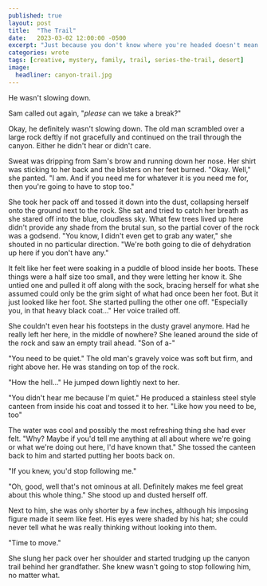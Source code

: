 ```yaml
---
published: true
layout: post
title:  "The Trail"
date:   2023-03-02 12:00:00 -0500
excerpt: "Just because you don't know where you're headed doesn't mean it won't be an interesting journey."
categories: wrote
tags: [creative, mystery, family, trail, series-the-trail, desert]
image:
  headliner: canyon-trail.jpg
---
```

He wasn't slowing down. 

Sam called out again, "*please* can we take a break?"

Okay, he definitely wasn't slowing down. The old man scrambled over a large rock deftly if not gracefully and continued on the trail through the canyon. Either he didn't hear or didn't care. 

Sweat was dripping from Sam's brow and running down her nose. Her shirt was sticking to her back and the blisters on her feet burned. "Okay. Well," she panted. "I am. And if you need me for whatever it is you need me for, then you're going to have to stop too."

She took her pack off and tossed it down into the dust, collapsing herself onto the ground next to the rock. She sat and tried to catch her breath as she stared off into the blue, cloudless sky. What few trees lived up here didn't provide any shade from the brutal sun, so the partial cover of the rock was a godsend. "You know, I didn't even get to grab any water," she shouted in no particular direction. "We're both going to die of dehydration up here if you don't have any."

It felt like her feet were soaking in a puddle of blood inside her boots. These things were a half size too small, and they were letting her know it. She untied one and pulled it off along with the sock, bracing herself for what she assumed could only be the grim sight of what had once been her foot. But it just looked like her foot. She started pulling the other one off. "Especially you, in that heavy black coat..." Her voice trailed off. 

She couldn't even hear his footsteps in the dusty gravel anymore. Had he really left her here, in the middle of nowhere? She leaned around the side of the rock and saw an empty trail ahead. "Son of a-"

"You need to be quiet." The old man's gravely voice was soft but firm, and right above her. He was standing on top of the rock. 

"How the hell..." He jumped down lightly next to her. 

"You didn't hear me because I'm quiet." He produced a stainless steel style canteen from inside his coat and tossed it to her. "Like how you need to be, too"

The water was cool and possibly the most refreshing thing she had ever felt. "Why? Maybe if you'd tell me anything at all about where we're going or what we're doing out here, I'd have known that." She tossed the canteen back to him and started putting her boots back on.

"If you knew, you'd stop following me."

"Oh, good, well that's not ominous at all. Definitely makes me feel great about this whole thing." She stood up and dusted herself off. 

Next to him, she was only shorter by a few inches, although his imposing figure made it seem like feet. His eyes were shaded by his hat; she could never tell what he was really thinking without looking into them.

"Time to move."

She slung her pack over her shoulder and started trudging up the canyon trail behind her grandfather. She knew wasn't going to stop following him, no matter what.